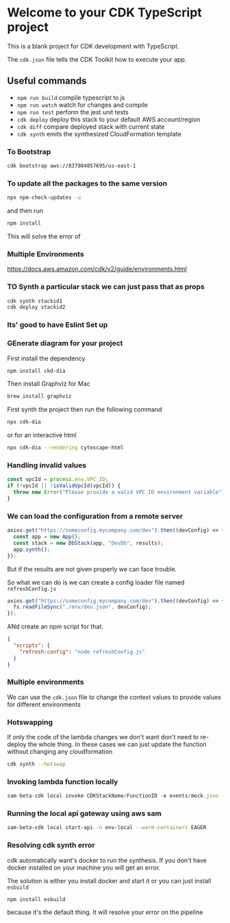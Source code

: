 # Welcome to your CDK TypeScript project

This is a blank project for CDK development with TypeScript.

The `cdk.json` file tells the CDK Toolkit how to execute your app.

## Useful commands

- `npm run build` compile typescript to js
- `npm run watch` watch for changes and compile
- `npm run test` perform the jest unit tests
- `cdk deploy` deploy this stack to your default AWS account/region
- `cdk diff` compare deployed stack with current state
- `cdk synth` emits the synthesized CloudFormation template

### To Bootstrap

```sh
cdk bootstrap aws://837984857695/us-east-1
```

### To update all the packages to the same version

```sh
npx npm-check-updates -u
```

and then run

```sh
npm install
```

This will solve the error of

### Multiple Environments

https://docs.aws.amazon.com/cdk/v2/guide/environments.html

### TO Synth a particular stack we can just pass that as props

```sh
cdk synth stackid1
cdk deploy stackid2
```

### Its' good to have Eslint Set up

### GEnerate diagram for your project

First install the dependency

```sh
npm install ckd-dia
```

Then install Graphviz for Mac

```sh
brew install graphviz
```

First synth the project then run the following command

```sh
npx cdk-dia
```

or for an interactive html

```sh
npx cdk-dia --rendering cytoscape-html
```

### Handling invalid values

```js
const vpcId = process.env.VPC_ID;
if (!vpcId || !isValidVpcId(vpcId)) {
  throw new Error("Please provide a valid VPC_ID environment variable");
}
```

### We can load the configuration from a remote server

```js
axios.get("https://someconfig.mycompany.com/dev").then((devConfig) => {
  const app = new App();
  const stack = new DbStack(app, "DevDb", results);
  app.synth();
});
```

But if the results are not given properly we can face trouble.

So what we can do is we can create a config loader file named `refreshConfig.js`

```js
axios.get("https://someconfig.mycompany.com/dev").then((devConfig) => {
  fs.readFileSync("./env/dev.json", devConfig);
});
```

ANd create an npm script for that.

```json
{
  "scripts": {
    "refresh:config": "node refreshConfig.js"
  }
}
```

### Multiple environments

We can use the `cdk.json` file to change the context values to provide values for different environments

### Hotswapping

If only the code of the lambda changes we don't want don't need to re-deploy the whole thing.
In these cases we can just update the function without changing any cloudformation

```sh
cdk synth --hotswap
```

### Invoking lambda function locally

```js
sam-beta-cdk local invoke CDKStackName/FunctionID -e events/mock.json -n envlocal.json
```

### Running the local api gateway using aws sam

```sh
sam-beta-cdk local start-api -n env-local --warm-containers EAGER
```

### Resolving cdk synth error

cdk automatically want's docker to run the synthesis. If you don't have docker installed on your machine you will get an error.

The solution is either you install docker and start it or you can just install `esbuild`

```
npm install esbuild
```

because it's the default thing. It will resolve your error on the pipeline
